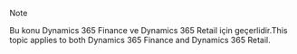 > [!NOTE]
> <span data-ttu-id="6df5f-101">Bu konu Dynamics 365 Finance ve Dynamics 365 Retail için geçerlidir.</span><span class="sxs-lookup"><span data-stu-id="6df5f-101">This topic applies to both Dynamics 365 Finance and Dynamics 365 Retail.</span></span> 
